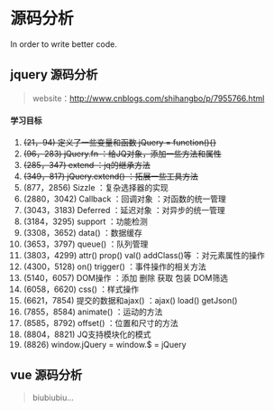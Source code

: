 # 源码分析
<p>In order to write better code.</p>

## jquery 源码分析
> website：http://www.cnblogs.com/shihangbo/p/7955766.html

#### 学习目标

1. ~~(21，94)     定义了一些变量和函数 jQuery = function(){}~~
2. ~~(96，283)    jQuery.fn ：给JQ对象，添加一些方法和属性~~
3. ~~(285，347)   extend ：jq的继承方法~~
4. ~~(349，817)     jQuery.extend() ：拓展一些工具方法~~
5. (877，2856)    Sizzle ：复杂选择器的实现
6. (2880，3042)   Callback ：回调对象 ：对函数的统一管理
7. (3043，3183)   Deferred ：延迟对象 ：对异步的统一管理
8. (3184，3295)   support ：功能检测
9. (3308，3652)   data() ：数据缓存
10. (3653，3797)   queue() ：队列管理
11. (3803，4299)   attr() prop() val() addClass()等 ：对元素属性的操作
12. (4300，5128)   on() trigger() ：事件操作的相关方法
13. (5140，6057)   DOM操作 ：添加 删除 获取 包装 DOM筛选
14. (6058，6620)   css() ：样式操作
15. (6621，7854)   提交的数据和ajax() ：ajax() load() getJson()
16. (7855，8584)   animate() ：运动的方法
17. (8585，8792)   offset() ：位置和尺寸的方法
18. (8804，8821)   JQ支持模块化的模式 
19. (8826)         window.jQuery = window.$ = jQuery


## vue 源码分析
> biubiubiu...
